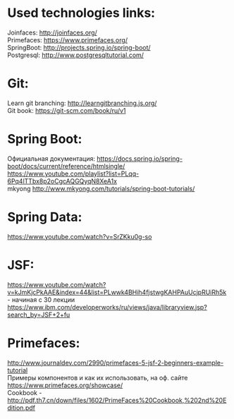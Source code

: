 # Used technologies links:

Joinfaces:  http://joinfaces.org/  
Primefaces: https://www.primefaces.org/  
SpringBoot: http://projects.spring.io/spring-boot/  
Postgresql: http://www.postgresqltutorial.com/  

# Git:  

Learn git branching: http://learngitbranching.js.org/  
Git book: https://git-scm.com/book/ru/v1


# Spring Boot:  

Официальная документация: https://docs.spring.io/spring-boot/docs/current/reference/htmlsingle/  
https://www.youtube.com/playlist?list=PLqq-6Pq4lTTbx8p2oCgcAQGQyqN8XeA1x  
mkyong http://www.mkyong.com/tutorials/spring-boot-tutorials/   

# Spring Data:  

https://www.youtube.com/watch?v=SrZKku0g-so  

# JSF:  

https://www.youtube.com/watch?v=kJmKjcPkAAE&index=44&list=PLwwk4BHih4fjstwgKAHPAuUcjpRUiRh5k - начиная с 30 лекции  
https://www.ibm.com/developerworks/ru/views/java/libraryview.jsp?search_by=JSF+2+fu  

# Primefaces:  

http://www.journaldev.com/2990/primefaces-5-jsf-2-beginners-example-tutorial  
Примеры компонентов и как их использовать, на оф. сайте https://www.primefaces.org/showcase/  
Cookbook - http://pdf.th7.cn/down/files/1602/PrimeFaces%20Cookbook,%202nd%20Edition.pdf  
